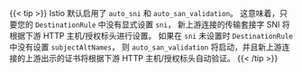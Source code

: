 ---
---
{{< tip >}}
Istio 默认启用了 `auto_sni` 和 `auto_san_validation`。
这意味着，只要您的 `DestinationRule` 中没有显式设置 `sni`，
新上游连接的传输套接字 SNI 将根据下游 HTTP 主机/授权标头进行设置。
如果在 `sni` 未设置时 `DestinationRule` 中没有设置 `subjectAltNames`，
则 `auto_san_validation` 将启动，并且新上游连接的上游出示的证书将根据下游 HTTP 主机/授权标头自动验证。
{{< /tip >}}
